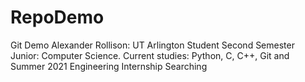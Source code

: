 # RepoDemo
Git Demo
Alexander Rollison: UT Arlington Student
Second Semester Junior: Computer Science. 
Current studies: Python, C, C++, Git and Summer 2021 Engineering Internship Searching
